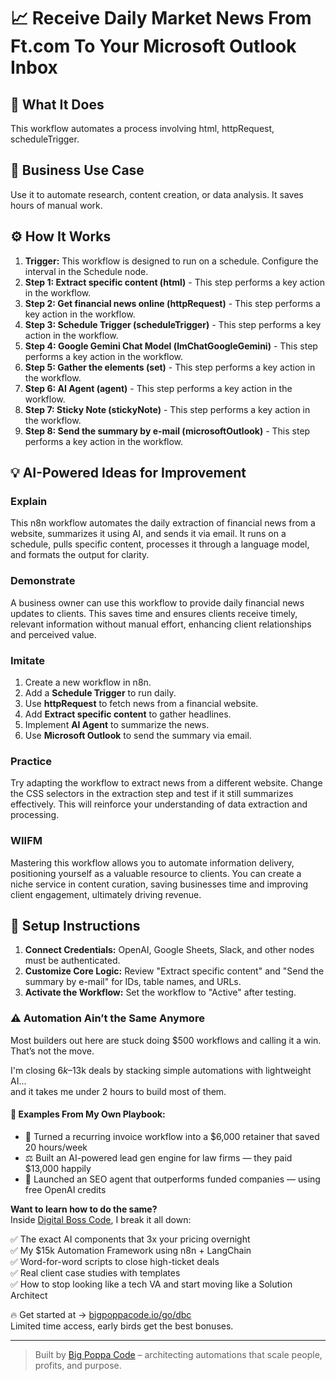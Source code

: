 # 📈 Receive Daily Market News From Ft.com To Your Microsoft Outlook Inbox

## 🚀 What It Does
This workflow automates a process involving html, httpRequest, scheduleTrigger.

## 💼 Business Use Case
Use it to automate research, content creation, or data analysis. It saves hours of manual work.

## ⚙️ How It Works
1.  **Trigger:** This workflow is designed to run on a schedule. Configure the interval in the Schedule node.
2. **Step 1: Extract specific content (html)** - This step performs a key action in the workflow.
3. **Step 2: Get financial news online (httpRequest)** - This step performs a key action in the workflow.
4. **Step 3: Schedule Trigger (scheduleTrigger)** - This step performs a key action in the workflow.
5. **Step 4: Google Gemini Chat Model (lmChatGoogleGemini)** - This step performs a key action in the workflow.
6. **Step 5: Gather the elements (set)** - This step performs a key action in the workflow.
7. **Step 6: AI Agent (agent)** - This step performs a key action in the workflow.
8. **Step 7: Sticky Note (stickyNote)** - This step performs a key action in the workflow.
9. **Step 8: Send the summary by e-mail (microsoftOutlook)** - This step performs a key action in the workflow.

## 💡 AI-Powered Ideas for Improvement
### Explain
This n8n workflow automates the daily extraction of financial news from a website, summarizes it using AI, and sends it via email. It runs on a schedule, pulls specific content, processes it through a language model, and formats the output for clarity.

### Demonstrate
A business owner can use this workflow to provide daily financial news updates to clients. This saves time and ensures clients receive timely, relevant information without manual effort, enhancing client relationships and perceived value.

### Imitate
1. Create a new workflow in n8n.
2. Add a **Schedule Trigger** to run daily.
3. Use **httpRequest** to fetch news from a financial website.
4. Add **Extract specific content** to gather headlines.
5. Implement **AI Agent** to summarize the news.
6. Use **Microsoft Outlook** to send the summary via email.

### Practice
Try adapting the workflow to extract news from a different website. Change the CSS selectors in the extraction step and test if it still summarizes effectively. This will reinforce your understanding of data extraction and processing.

### WIIFM
Mastering this workflow allows you to automate information delivery, positioning yourself as a valuable resource to clients. You can create a niche service in content curation, saving businesses time and improving client engagement, ultimately driving revenue.

## 🔧 Setup Instructions
1. **Connect Credentials:** OpenAI, Google Sheets, Slack, and other nodes must be authenticated.
2. **Customize Core Logic:** Review "Extract specific content" and "Send the summary by e-mail" for IDs, table names, and URLs.
3. **Activate the Workflow:** Set the workflow to "Active" after testing.

### ⚠️ Automation Ain’t the Same Anymore

Most builders out here are stuck doing $500 workflows and calling it a win.  
That’s not the move.  

I'm closing $6k–$13k deals by stacking simple automations with lightweight AI...  
and it takes me under 2 hours to build most of them.

#### 🧠 Examples From My Own Playbook:
- 🔁 Turned a recurring invoice workflow into a $6,000 retainer that saved 20 hours/week  
- ⚖️ Built an AI-powered lead gen engine for law firms — they paid $13,000 happily  
- 🚀 Launched an SEO agent that outperforms funded companies — using free OpenAI credits  

**Want to learn how to do the same?**  
Inside [Digital Boss Code](https://bigpoppacode.io/go/dbc), I break it all down:

✅ The exact AI components that 3x your pricing overnight  
✅ My $15k Automation Framework using n8n + LangChain  
✅ Word-for-word scripts to close high-ticket deals  
✅ Real client case studies with templates  
✅ How to stop looking like a tech VA and start moving like a Solution Architect  

🔥 Get started at → [bigpoppacode.io/go/dbc](https://bigpoppacode.io/go/dbc)  
Limited time access, early birds get the best bonuses.

---
> Built by [Big Poppa Code](https://bigpoppacode.io) – architecting automations that scale people, profits, and purpose.
